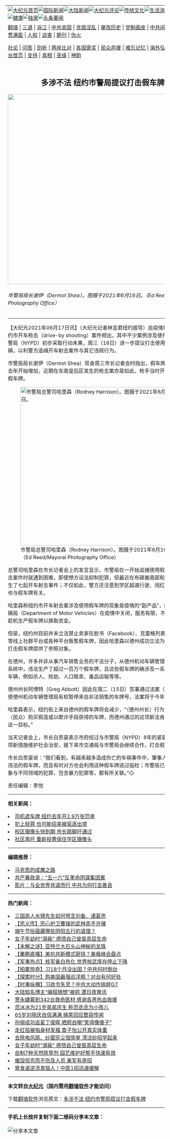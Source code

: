 <a name="1" id="1" target="_blank"></a><span id="1"></span>
<table align=center border="0"><tr><td colspan="2" VALIGN=TOP><a href="https://github.com/frbteq307/djy/blob/master/gb/nf1351518.md#1"><img src="https://raw.githubusercontent.com/frbteq307/www/master/t/djy/1.jpg" title="大纪元首页" alt="大纪元首页"></a><a href="https://github.com/frbteq307/djy/blob/master/gb/n24hr.md#1"><img src="https://raw.githubusercontent.com/frbteq307/www/master/t/djy/3.jpg" title="国际新闻" alt="国际新闻"></a><a href="https://github.com/frbteq307/djy/blob/master/gb/nsc413.md#1"><img src="https://raw.githubusercontent.com/frbteq307/www/master/t/djy/4.jpg" title="大陆新闻" alt="大陆新闻"></a><a href="https://github.com/frbteq307/djy/blob/master/gb/news392.md#1"><img src="https://raw.githubusercontent.com/frbteq307/www/master/t/djy/5.jpg" title="大纪元评论" alt="大纪元评论"></a><a href="https://github.com/frbteq307/djy/blob/master/gb/news2007.md#1"><img src="https://raw.githubusercontent.com/frbteq307/www/master/t/djy/6.jpg" title="传统文化" alt="传统文化"></a><a href="https://github.com/frbteq307/djy/blob/master/gb/news2008.md#1"><img src="https://raw.githubusercontent.com/frbteq307/www/master/t/djy/7.jpg" title="生活消费" alt="生活消费"></a><a href="https://github.com/frbteq307/djy/blob/master/gb/ncyule.md#1"><img src="https://raw.githubusercontent.com/frbteq307/www/master/t/djy/8.jpg" title="娱乐休闲" alt="娱乐休闲"></a><a href="https://github.com/frbteq307/djy/blob/master/gb/nsc1002.md#1"><img src="https://raw.githubusercontent.com/frbteq307/www/master/t/djy/9.jpg" title="健康" alt="健康"></a><a href="https://github.com/frbteq307/djy/blob/master/gb/nf6092.md#1"><img src="https://raw.githubusercontent.com/frbteq307/www/master/t/djy/10a.jpg" title="独家" alt="独家"></a><a href="https://github.com/frbteq307/djy/blob/master/gb/nf4514.md#1"><img src="https://raw.githubusercontent.com/frbteq307/www/master/t/djy/12a.jpg" title="头条要闻" alt="头条要闻"></a></td></tr>
<tr><td colspan="2" VALIGN=TOP><a target="_blank" href="https://github.com/frbteq307/www/blob/master/README.md?zsrh#1">翻墙</a> | <a target="_blank" href="https://github.com/frbteq307/djy/blob/master/gb/nf5657.md#1">三退</a> | <a target="_blank" href="https://github.com/frbteq307/djy/blob/master/gb/nf6124.md#1">诉江</a> | <a target="_blank" href="https://github.com/frbteq307/djy/blob/master/gb/nf1176117.md#1">中共卖国</a> | <a target="_blank" href="https://github.com/frbteq307/djy/blob/master/gb/nf5773.md#1">贪腐淫乱</a> | <a target="_blank" href="https://github.com/frbteq307/djy/blob/master/gb/nf1176115.md#1">窜改历史</a> | <a target="_blank" href="https://github.com/frbteq307/djy/blob/master/gb/nf1176107.md#1">党魁画皮</a> | <a target="_blank" href="https://github.com/frbteq307/djy/blob/master/gb/nf1320400.md#1">中共间谍</a> | <a target="_blank" href="https://github.com/frbteq307/djy/blob/master/gb/nf1176114.md#1">破坏传统</a> | <a target="_blank" href="https://github.com/frbteq307/ntdtv/blob/master/gb/prog447_1.md#1">恶贯满盈</a> | <a target="_blank" href="https://github.com/frbteq307/djy/blob/master/gb/ncid278.md#1">人权</a> | <a target="_blank" href="https://github.com/frbteq307/djy/blob/master/gb/nf1176111.md#1">迫害</a> | <a target="_blank" href="https://gitlab.com/szzdlab/mh-qikan/blob/master/README.md#1">期刊</a> | <a target="_blank" href="https://github.com/frbteq307/djy/blob/master/gb/nf5562.md#1">伪火</a></p><p><a target="_blank" href="https://github.com/frbteq307/djy/blob/master/gb/9p.md#1">社论</a> | <a target="_blank" href="https://github.com/frbteq307/djy/blob/master/gb/nf4378.md#1">问答</a> | <a target="_blank" href="https://github.com/frbteq307/djy/blob/master/gb/nf5792.md#1">剖析</a> | <a target="_blank" href="https://github.com/frbteq307/djy/blob/master/gb/nf5735.md#1">两岸比对</a> | <a target="_blank" href="https://github.com/frbteq307/djy/blob/master/gb/nf6119.md#1">各国褒奖</a> | <a target="_blank" href="https://github.com/frbteq307/djy/blob/master/gb/nf6120.md#1">民众声援</a> | <a target="_blank" href="https://github.com/frbteq307/djy/blob/master/gb/nf1188594.md#1">难忘记忆</a> | <a target="_blank" href="https://github.com/frbteq307/djy/blob/master/gb/nf3180.md#1">海外弘传</a> | <a target="_blank" href="https://github.com/frbteq307/djy/blob/master/gb/nf5410.md#1">万人上访</a> | <a target="_blank" href="https://github.com/frbteq307/www/blob/master/README.md?zsrh#1">平台首页</a> | <a target="_blank" href="https://github.com/frbteq307/djy/blob/master/gb/nf4386.md#1">支持</a> | <a target="_blank" href="https://github.com/frbteq307/djy/blob/master/gb/nf4389.md#1">真相</a> | <a target="_blank" href="https://github.com/frbteq307/djy/blob/master/gb/nf5790.md#1">圣缘</a> | <a target="_blank" href="https://github.com/frbteq307/djy/blob/master/gb/nf4786.md#1">神韵</a></td></tr>
<tr><td VALIGN=TOP width="626"><h2 align=center>多涉不法 纽约市警局提议打击假车牌</h2>
<img width="600" src="https://i.epochtimes.com/assets/uploads/2021/06/id13027727-150038-600x400.jpg" />
<h6>市警局局长谢伊（Dermot Shea）。图摄于2021年6月16日。（Ed Reed/Mayoral Photography Office）
</h6>
<hr>
	<p>【大纪元2021年06月17日讯】（大纪元记者林宜君<ahref="https://github.com/frbteq307/djy/blob/master/gb/tag/%E7%BA%BD%E7%BA%A6.md#1">纽约</a>报导）自疫情爆发以来，纽约市开车枪击（drive-by shooting）案件频出，其中不少案例涉及使用假<ahref="https://github.com/frbteq307/djy/blob/master/gb/tag/%E8%BD%A6%E7%89%8C.md#1">车牌</a>。市警局（NYPD）初步采取行动未果，周三（16日）进一步提议打击使用假车牌的车辆，以利警方追缉开车射击案件与其它违规行为。</p>
<p>市警局局长谢伊（Dermot Shea）现身周三市长记者会时指出，假<ahref="https://github.com/frbteq307/djy/blob/master/gb/tag/%E8%BD%A6%E7%89%8C.md#1">车牌</a>泛滥的现象自去年开始增加，近期在东南皇后区发生的枪击案亦是如此，枪手当时开的车就是使用假车牌。</p>
<figure id="13027728" aria-describedby="caption-13027728" style="width: 500px" class="wp-caption aligncenter"><ahref=" https://i.epochtimes.com/assets/uploads/2021/06/id13027728-150039-450x300.jpg" target="_blank" rel="noreferrer noopener"> <img src="https://i.epochtimes.com/assets/uploads/2021/06/id13027728-150039-450x300.jpg" alt="市警局总警司哈里森（Rodney Harrison）。图摄于2021年6月16日。" width="500" /></a><figcaption id="caption-13027728" class="wp-caption-text">市警局总警司哈里森（Rodney Harrison）。图摄于2021年6月16日。（Ed Reed/Mayoral Photography Office）</figcaption></figure>
<p>总警司哈里森在市长记者会上的发言显示，市警局在一开始追捕使用假车牌的开车射击案件时就遇到困难，即使想方设法抑制犯罪，但最近在布碌崙南部和北部之间仍发生了七起开车射击事件；不仅如此，警方还注意到学区<ahref="https://github.com/frbteq307/djy/blob/master/gb/tag/%E8%B6%85%E9%80%9F.md#1">超速</a>行驶、闯红灯等违规行为也与假车牌有关。</p>
<p>哈里森称<ahref="https://github.com/frbteq307/djy/blob/master/gb/tag/%E7%BA%BD%E7%BA%A6.md#1">纽约</a>市开车射击案涉及使用假车牌的现象是疫情的“副产品”，因为市机动车辆局（Department of Motor Vehicles）在疫情中关闭，服务有限，不肖分子就因此趁机生产假车牌以换取资金。</p>
<p>但是，纽约州目前并未立法禁止卖家在脸书（Facebook）、克雷格列表（Craigslist）等线上社群平台或各种平台贩售假车牌，因此哈里森以德州成功立法为例，为纽约市打击假车牌提供了参照对象。</p>
<p>在德州，许多并非从事汽车销售业务的不法分子，从德州机动车辆管理局的电子车牌系统中，违法生产了超过一百万个假车牌，且这些假车牌的确涉及一系列严重犯罪的车辆，例如杀人、抢劫、人口贩卖、毒品运输等等。</p>
<p>德州州长阿博特（Greg Abbott）因此在周二（15日）签署通过法案（HB 3927），使德州机动车辆管理局有权暂停来自非法销售的车牌号，法案将于今年9月生效。</p>
<p>哈里森表示，纽约街上来自德州的假车牌将会减少，“（德州州长）行为的目标是阻止（民众）购买假造或以欺诈手段获得的车牌，而德州通过的这项新法肯定有助于实现这一目标。”</p>
<p>当天记者会上，市长白思豪表示市府经过与市警局（NYPD）8年的紧密合作，端出各项新措施维护社会治安，接下来市交通局与市警局会继续合作，打击假车牌。</p>
<p>市长白思豪说：“我们看到，有越来越多造成伤亡的车祸事件中，肇事人都是使用这种违法的假车牌，而且有时对方也会利用这种假车牌逃过临检；市警局已经发现这种现象与不同领域的犯罪，包含暴力犯罪等，都有所关联。”◇</p>
<p>责任编辑：李悦</p>
	
<hr>


<strong>相关新闻：</strong>
<li><a href="https://github.com/frbteq307/djy/blob/master/gb/16/1/26/n4626042.md#1">司机遮车牌 纽约去年开2.9万张罚单</a></li>
<li><a href="https://github.com/frbteq307/djy/blob/master/gb/17/3/4/n8871744.md#1">犯上轻罪 也可能招来被驱逐出境</a></li>
<li><a href="https://github.com/frbteq307/djy/blob/master/gb/18/7/19/n10573387.md#1">校区摄像头快到期 市长跳脚吁通过</a></li>
<li><a href="https://github.com/frbteq307/djy/blob/master/gb/18/7/21/n10579255.md#1">社区再吁 重新投票保住学区摄像头</a></li>
<hr>


<strong>编辑推荐：</strong>
<li><a href="https://github.com/frbteq307/djy/blob/master/gb/10/11/7/n3077476.md?dfh#1" target="_blank">马克思的成魔之路</a></li><li><a href="https://github.com/tsiac2612/djy/blob/master/gb/19/1/16/n10979206.md#1" target="_blank">共产暴政录：“五一六”反革命阴谋集团案</a></li><li><a href="https://github.com/tsiac2612/djy/blob/master/gb/19/1/24/n10998917.md#1" target="_blank">影片：与全世界背道而行 中共为何打击善良</a></li>
<hr>

<strong>热门新闻：</strong>
<li><a href="https://github.com/frbteq307/djy/blob/master/gb/21/5/31/n12989678.md#1">三国高人水镜先生如何预言刘备、诸葛亮</a></li>
<li><a href="https://github.com/frbteq307/djy/blob/master/gb/21/6/8/n13008207.md#1">【忠义传】忠心护卫曹操的武林高手许褚</a></li>
<li><a href="https://github.com/frbteq307/djy/blob/master/gb/21/6/9/n13008956.md#1">端午节俗蕴藏哪些阴阳五行的道理？</a></li>
<li><a href="https://github.com/frbteq307/djy/blob/master/gb/21/6/15/n13022866.md#1">女子年幼时“溺毙” 感悟自己曾是高层生命</a></li>
<li><a href="https://github.com/frbteq307/djy/blob/master/gb/21/6/11/n13016050.md#1">【未解之谜】亚特兰大石头山神秘的龙珠</a></li>
<li><a href="https://github.com/frbteq307/djy/blob/master/gb/21/6/16/n13027130.md#1">【秦鹏直播】美抗共新模式砸钱？美俄峰会盘点</a></li>
<li><a href="https://github.com/frbteq307/djy/blob/master/gb/21/6/15/n13023864.md#1">【军事热点】核军备白热化 世界核武库存停止下降</a></li>
<li><a href="https://github.com/frbteq307/djy/blob/master/gb/21/6/16/n13025110.md#1">【拍案惊奇】习18个月没出国？中共何时倒台</a></li>
<li><a href="https://github.com/frbteq307/djy/blob/master/gb/21/6/14/n13021908.md#1">【探索时分】购美国最强巡洋舰？对台有何好处</a></li>
<li><a href="https://github.com/frbteq307/djy/blob/master/gb/21/6/15/n13024507.md#1">【时事纵横】习政令失灵？中共大动作挑衅G7</a></li>
<li><a href="https://github.com/frbteq307/djy/blob/master/gb/21/6/15/n13023465.md#1">大陆知名博主“编程随想”被抓 遭日夜审讯</a></li>
<li><a href="https://github.com/frbteq307/djy/blob/master/gb/21/6/14/n13020732.md#1">贾永婕募到342台救命医材 感谢各界热血救援</a></li>
<li><a href="https://github.com/frbteq307/djy/blob/master/gb/21/6/16/n13024667.md#1">范冰冰为21岁弟弟庆生 称范丞丞为小孩儿</a></li>
<li><a href="https://github.com/frbteq307/djy/blob/master/gb/21/6/14/n13021980.md#1">65岁刘晓庆自信满满 搞笑回应整容传闻</a></li>
<li><a href="https://github.com/frbteq307/djy/blob/master/gb/21/6/15/n13024376.md#1">孙俪成功追星丁俊晖 晒照自嘲“笑得像傻子”</a></li>
<li><a href="https://github.com/frbteq307/djy/blob/master/gb/21/6/14/n13021845.md#1">走红毯被指身材发福 章子怡公开真实体重</a></li>
<li><a href="https://github.com/frbteq307/djy/blob/master/gb/21/6/14/n13022051.md#1">去除电风扇、纱窗灰尘很简单 清洁妙招学起来</a></li>
<li><a href="https://github.com/frbteq307/djy/blob/master/gb/21/6/15/n13022866.md#1">女子年幼时“溺毙” 感悟自己曾是高层生命</a></li>
<li><a href="https://github.com/frbteq307/djy/blob/master/gb/21/6/13/n13019193.md#1">自制7种天然除草剂 园艺维护好帮手快速有效</a></li>
<li><a href="https://github.com/frbteq307/djy/blob/master/gb/21/6/14/n13020642.md#1">摧毁坦克而不伤及人员 美军有奇招</a></li>
<li><a href="https://github.com/frbteq307/djy/blob/master/gb/21/6/12/n13017412.md#1">胃食道逆流真恼人！中医1招迅速缓解</a></li>
<hr>

<strong>本文转自<a href="https://www.epochtimes.com">大纪元</a>（国内需用<a href="https://github.com/frbteq307/www/blob/master/README.md#8">翻墙软件</a>才能访问）</strong><p>下载<a href="https://github.com/frbteq307/www/blob/master/README.md#8">翻墙软件</a>浏览原文：<a href="https://www.epochtimes.com/gb/21/6/17/n13027725.htm">多涉不法 纽约市警局提议打击假车牌</a></p><hr>

<strong>手机上长按并复制下面二维码分享本文章：</strong><br><br><img src="https://chart.apis.google.com/chart?cht=qr&chs=240x240&choe=UTF-8&chld=M|2&chl=https://github.com/frbteq307/djy/blob/master/gb/21/6/17/n13027725.md%231" title="分享本文章"></td><td VALIGN=TOP><a href="https://github.com/frbteq307/djy/blob/master/gb/16/1/21/n4622075.md?dfh#1" target="_blank"><img src="https://raw.githubusercontent.com/frbteq307/djy/master/gb/300/wei-f1.jpg" title="中共的伪火骗局"  alt="中共的伪火骗局"></a><br><a href="https://github.com/frbteq307/www/blob/master/README.md?dfh#9" target="_blank"><img src="https://raw.githubusercontent.com/frbteq307/djy/master/gb/300/yong-h.jpg" title="永恒的见证"  alt="永恒的见证"></a><br><a href="https://github.com/frbteq307/djy/blob/master/gb/13/9/29/n3974789.md?dfh#1" target="_blank"><img src="https://raw.githubusercontent.com/frbteq307/djy/master/gb/300/shang-lnz.jpg" title="善良女子被中共投男牢"  alt="善良女子被中共投男牢"></a><br><a href="https://github.com/frbteq307/djy/blob/master/gb/16/3/16/n4663449.md?dfh#1" target="_blank"><img src="https://raw.githubusercontent.com/frbteq307/djy/master/gb/300/huo-z3.jpg" title="警卫目击活摘器官"  alt="警卫目击活摘器官"></a><br><a href="https://github.com/frbteq307/djy/blob/master/gb/16/8/7/n8177641.md?dfh#1" target="_blank"><img src="https://raw.githubusercontent.com/frbteq307/djy/master/gb/300/huo-z4.jpg" title="证人描述活摘恐怖"  alt="证人描述活摘恐怖"></a><br><a href="https://github.com/frbteq307/djy/blob/master/gb/10/4/19/n2881569.md?dfh#1" target="_blank"><img src="https://raw.githubusercontent.com/frbteq307/djy/master/gb/300/huo-z1.jpg" title="揭开活摘器官黑幕"  alt="揭开活摘器官黑幕"></a><br><a href="https://github.com/frbteq307/djy/blob/master/gb/10/11/7/n3077476.md?dfh#1" target="_blank"><img src="https://raw.githubusercontent.com/frbteq307/djy/master/gb/300/ma-ks.jpg" title="马克思的成魔之路"  alt="马克思的成魔之路"></a><br><a href="https://github.com/frbteq307/djy/blob/master/gb/14/6/9/n4173977.md?dfh#1" target="_blank"><img src="https://raw.githubusercontent.com/frbteq307/djy/master/gb/300/chang-zs.jpg" title="藏字石 蕴天机"  alt="藏字石 蕴天机"></a><br><a href="https://github.com/frbteq307/djy/blob/master/gb/18/5/10/n10381511.md?dfh#1" target="_blank"><img src="https://raw.githubusercontent.com/frbteq307/djy/master/gb/300/st1.jpg" title="关注三亿人三退"  alt="关注三亿人三退"></a><br><a href="https://github.com/frbteq307/djy/blob/master/gb/18/3/21/n10237682.md?dfh#1" target="_blank"><img src="https://raw.githubusercontent.com/frbteq307/djy/master/gb/300/jie-t.jpg" title="解体中共复兴中华"  alt="解体中共复兴中华"></a><br><a href="https://github.com/frbteq307/djy/blob/master/gb/9/2/9/n2422991.md?dfh#1" target="_blank"><img src="https://raw.githubusercontent.com/frbteq307/djy/master/gb/300/gao-zs.jpg" title="中共迫害良心律师"  alt="中共迫害良心律师"></a><br><a href="https://github.com/frbteq307/djy/blob/master/gb/18/12/9/n10900044.md?dfh#1" target="_blank"><img src="https://raw.githubusercontent.com/frbteq307/djy/master/gb/300/sj1.jpg" title="三百多万人举报江泽民"  alt="三百多万人举报江泽民"></a><br><a href="https://github.com/frbteq307/djy/blob/master/gb/18/8/28/n10672014.md?dfh#1" target="_blank"><img src="https://raw.githubusercontent.com/frbteq307/djy/master/gb/300/sj2.jpg" title="这些官员为何起诉江泽民"  alt="这些官员为何起诉江泽民"></a><br><a href="https://github.com/frbteq307/djy/blob/master/gb/8/12/18/n2367165.md?dfh#1" target="_blank"><img src="https://raw.githubusercontent.com/frbteq307/djy/master/gb/300/liangan.jpg" title="海峡两岸的强烈对比"  alt="海峡两岸的强烈对比"></a><br><a href="https://github.com/frbteq307/djy/blob/master/gb/15/12/10/n4593139.md?dfh#1" target="_blank"><img src="https://raw.githubusercontent.com/frbteq307/djy/master/gb/300/jia-ndzl.jpg" title="加拿大总理的贺信"  alt="加拿大总理的贺信"></a><br><a href="https://github.com/frbteq307/djy/blob/master/gb/11/6/17/n3289382.md?dfh#1" target="_blank"><img src="https://raw.githubusercontent.com/frbteq307/djy/master/gb/300/xiao-wd.jpg" title="探寻真相兼听则明"  alt="探寻真相兼听则明"></a><br><a href="https://github.com/frbteq307/djy/blob/master/gb/18/10/27/n10812623.md?dfh#1" target="_blank"><img src="https://raw.githubusercontent.com/frbteq307/djy/master/gb/300/yindu.jpg" title="印度媒体报道东方"  alt="印度媒体报道东方"></a><br><a href="https://github.com/frbteq307/djy/blob/master/gb/18/6/9/n10469652.md?dfh#1" target="_blank"><img src="https://raw.githubusercontent.com/frbteq307/djy/master/gb/300/xie-j.jpg" title="不一样的海外校园"  alt="不一样的海外校园"></a><br><a href="https://github.com/frbteq307/djy/blob/master/gb/7/4/5/n1669415.md?dfh#1" target="_blank"><img src="https://raw.githubusercontent.com/frbteq307/djy/master/gb/300/li-up.jpg" title="从大师到徒弟的传奇"  alt="从大师到徒弟的传奇"></a><br><a href="https://github.com/frbteq307/djy/blob/master/gb/17/5/26/n9191512.md?dfh#1" target="_blank"><img src="https://raw.githubusercontent.com/frbteq307/djy/master/gb/300/zfl2.jpg" title="亿万人与东方一本奇书"  alt="亿万人与东方一本奇书"></a><br><a href="https://github.com/frbteq307/djy/blob/master/gb/13/11/27/n4020290.md?dfh#1" target="_blank"><img src="https://raw.githubusercontent.com/frbteq307/djy/master/gb/300/zhen-h.jpg" title="大陆见不到的震撼场面"  alt="大陆见不到的震撼场面"></a><br><a href="https://github.com/frbteq307/djy/blob/master/gb/15/7/17/n4482910.md?dfh#1" target="_blank"><img src="https://raw.githubusercontent.com/frbteq307/djy/master/gb/300/dalu-sk.jpg" title="人心向善 大陆当初盛况"  alt="人心向善 大陆当初盛况"></a><br><a href="https://github.com/frbteq307/djy/blob/master/gb/19/1/5/n10955468.md?dfh#1" target="_blank"><img src="https://raw.githubusercontent.com/frbteq307/djy/master/gb/300/zfl1.jpg" title="追寻真理 这书讲什么"  alt="追寻真理 这书讲什么"></a><br><a href="https://github.com/frbteq307/www/blob/master/README.md?dfh#1" target="_blank"><img src="https://raw.githubusercontent.com/frbteq307/djy/master/gb/300/fq1.jpg" title="下载免费翻墙软件"  alt="下载免费翻墙软件"></a><br></td></tr></table>
